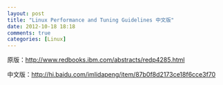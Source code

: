 ```yaml
---
layout: post
title: "Linux Performance and Tuning Guidelines 中文版"
date: 2012-10-18 18:18
comments: true
categories: [Linux] 
---
```


原版：http://www.redbooks.ibm.com/abstracts/redp4285.html

中文版：http://hi.baidu.com/imlidapeng/item/87b0f8d2173ce18f6cce3f70

